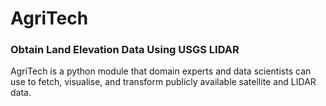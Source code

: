 # AgriTech
### Obtain Land Elevation Data Using USGS LIDAR

AgriTech is a python module that domain experts and data scientists can use to fetch, visualise, and transform publicly available satellite and LIDAR data. 





